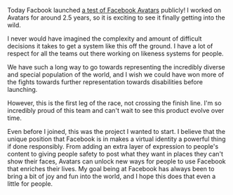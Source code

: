 Today Facbook launched [a test of Facebook Avatars](https://www.theverge.com/2019/6/3/18650685/facebook-avatar-messenger-newsfeed-bitmoji) publicly! I worked on Avatars for around 2.5 years, so it is exciting to see it finally getting into the wild.

I never would have imagined the complexity and amount of difficult decisions it takes to get a system like this off the ground. I have a lot of respect for all the teams out there working on likeness systems for people.

We have such a long way to go towards representing the incredibly diverse and special population of the world, and I wish we could have won more of the fights towards further representation towards disabilities before launching.

However, this is the first leg of the race, not crossing the finish line. I'm so incredibly proud of this team and can't wait to see this product evolve over time.

Even before I joined, this was the project I wanted to start. I believe that the unique position that Facebook is in makes a virtual identity a powerful thing if done responsibly. From adding an extra layer of expression to people's content to giving people safety to post what they want in places they can't show their faces, Avatars can unlock new ways for people to use Facebook that enriches their lives. My goal being at Facebook has always been to bring a bit of joy and fun into the world, and I hope this does that even a little for people.
